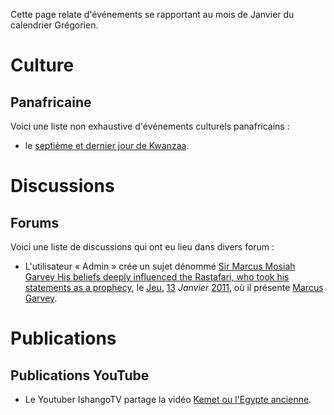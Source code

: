 <!-- TITLE: 01-Janvier -->
<!-- SUBTITLE: Événement s'étant produit un Janvier -->

Cette page relate d'événements se rapportant au mois de Janvier du calendrier Grégorien.

# Culture
## Panafricaine
Voici une liste non exhaustive d'événements culturels panafricains :
* le [septième et dernier jour de Kwanzaa](/culture/panafricaine/kwanzaa#les-nguzo-saba).

# Discussions
## Forums
Voici une liste de discussions qui ont eu lieu dans divers forum :
* L'utilisateur « Admin » crée un sujet dénommé [Sir Marcus Mosiah Garvey His beliefs deeply influenced the Rastafari, who took his statements as a prophecy](http://join.clubme.net/t26-sir-marcus-mosiah-garvey-his-beliefs-deeply-influenced-the-rastafari-who-took-his-statements-as-a-prophecy#26), le [Jeu.](/histoire/date/calendrier-gregorien/par-jour-de-la-semaine/jeudi) [13](/histoire/date/calendrier-gregorien/par-jour/13) *Janvier* [2011](/histoire/date/calendrier-gregorien/par-annee/2011), où il présente [Marcus Garvey](/personnalite/homme/polymathe/caraibes/midi/colonie/xamayca/marcus-gavey).

# Publications
## Publications YouTube
* Le Youtuber IshangoTV partage la vidéo [Kemet ou l'Egypte ancienne](https://www.youtube.com/watch?v=lfS4IzC4eLM).